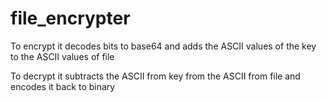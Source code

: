 # file_encrypter

To encrypt it decodes bits to base64 and adds the ASCII values of the key to the ASCII values of file

To decrypt it subtracts the ASCII from key from the ASCII from file and encodes it back to binary
